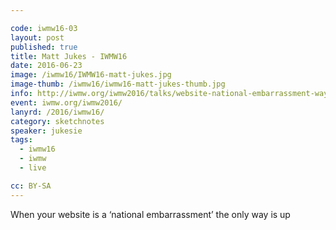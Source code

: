 ```yaml
---

code: iwmw16-03
layout: post
published: true
title: Matt Jukes - IWMW16
date: 2016-06-23
image: /iwmw16/IWMW16-matt-jukes.jpg
image-thumb: /iwmw16/iwmw16-matt-jukes-thumb.jpg
info: http://iwmw.org/iwmw2016/talks/website-national-embarrassment-way/
event: iwmw.org/iwmw2016/
lanyrd: /2016/iwmw16/
category: sketchnotes
speaker: jukesie
tags:
  - iwmw16
  - iwmw
  - live

cc: BY-SA
---
```


When your website is a ‘national embarrassment’ the only way is up
